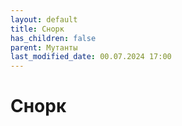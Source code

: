 ```yaml
---
layout: default
title: Снорк
has_children: false
parent: Мутанты
last_modified_date: 00.07.2024 17:00
---
```


# Снорк